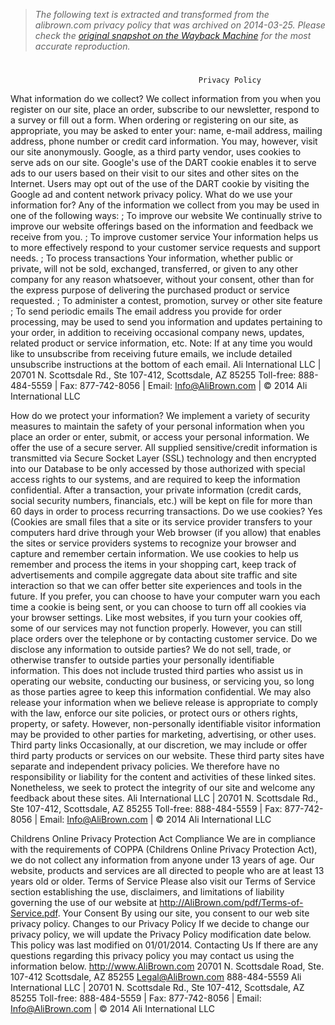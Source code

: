 > *The following text is extracted and transformed from the alibrown.com privacy policy that was archived on 2014-03-25. Please check the [original snapshot on the Wayback Machine](https://web.archive.org/web/20140325153325id_/http%3A//alibrown.com/pdf/Privacy-Policy.pdf) for the most accurate reproduction.*

# 

                                              Privacy Policy
What information do we collect?
We collect information from you when you register on our site, place an order, subscribe to our
newsletter, respond to a survey or fill out a form.
When ordering or registering on our site, as appropriate, you may be asked to enter your: name,
e-mail address, mailing address, phone number or credit card information. You may, however,
visit our site anonymously.
Google, as a third party vendor, uses cookies to serve ads on our site. Google's use of the DART
cookie enables it to serve ads to our users based on their visit to our sites and other sites on the
Internet. Users may opt out of the use of the DART cookie by visiting the Google ad and content
network privacy policy.
What do we use your information for?
Any of the information we collect from you may be used in one of the following ways:
; To improve our website
We continually strive to improve our website offerings based on the information and feedback we
receive from you.
; To improve customer service
Your information helps us to more effectively respond to your customer service requests and
support needs.
; To process transactions
Your information, whether public or private, will not be sold, exchanged, transferred, or given to
any other company for any reason whatsoever, without your consent, other than for the express
purpose of delivering the purchased product or service requested.
; To administer a contest, promotion, survey or other site feature
; To send periodic emails
The email address you provide for order processing, may be used to send you information and
updates pertaining to your order, in addition to receiving occasional company news, updates,
related product or service information, etc.
Note: If at any time you would like to unsubscribe from receiving future emails, we include
detailed unsubscribe instructions at the bottom of each email.
              Ali International LLC | 20701 N. Scottsdale Rd., Ste 107-412, Scottsdale, AZ 85255
   Toll-free: 888-484-5559 | Fax: 877-742-8056 | Email: Info@AliBrown.com | © 2014 Ali International LLC


How do we protect your information?
We implement a variety of security measures to maintain the safety of your personal information
when you place an order or enter, submit, or access your personal information.
We offer the use of a secure server. All supplied sensitive/credit information is transmitted via
Secure Socket Layer (SSL) technology and then encrypted into our Database to be only
accessed by those authorized with special access rights to our systems, and are required to keep
the information confidential.
After a transaction, your private information (credit cards, social security numbers, financials, etc.)
will be kept on file for more than 60 days in order to process recurring transactions.
Do we use cookies?
Yes (Cookies are small files that a site or its service provider transfers to your computers hard
drive through your Web browser (if you allow) that enables the sites or service providers systems
to recognize your browser and capture and remember certain information.
We use cookies to help us remember and process the items in your shopping cart, keep track of
advertisements and compile aggregate data about site traffic and site interaction so that we can
offer better site experiences and tools in the future.
If you prefer, you can choose to have your computer warn you each time a cookie is being sent,
or you can choose to turn off all cookies via your browser settings. Like most websites, if you turn
your cookies off, some of our services may not function properly. However, you can still place
orders over the telephone or by contacting customer service.
Do we disclose any information to outside parties?
We do not sell, trade, or otherwise transfer to outside parties your personally identifiable
information. This does not include trusted third parties who assist us in operating our website,
conducting our business, or servicing you, so long as those parties agree to keep this information
confidential. We may also release your information when we believe release is appropriate to
comply with the law, enforce our site policies, or protect ours or others rights, property, or safety.
However, non-personally identifiable visitor information may be provided to other parties for
marketing, advertising, or other uses.
Third party links
Occasionally, at our discretion, we may include or offer third party products or services on our
website. These third party sites have separate and independent privacy policies. We therefore
have no responsibility or liability for the content and activities of these linked sites. Nonetheless,
we seek to protect the integrity of our site and welcome any feedback about these sites.
              Ali International LLC | 20701 N. Scottsdale Rd., Ste 107-412, Scottsdale, AZ 85255
   Toll-free: 888-484-5559 | Fax: 877-742-8056 | Email: Info@AliBrown.com | © 2014 Ali International LLC


Childrens Online Privacy Protection Act Compliance
We are in compliance with the requirements of COPPA (Childrens Online Privacy Protection Act),
we do not collect any information from anyone under 13 years of age. Our website, products and
services are all directed to people who are at least 13 years old or older.
Terms of Service
Please also visit our Terms of Service section establishing the use, disclaimers, and limitations of
liability governing the use of our website at
http://AliBrown.com/pdf/Terms-of-Service.pdf.
Your Consent
By using our site, you consent to our web site privacy policy.
Changes to our Privacy Policy
If we decide to change our privacy policy, we will update the Privacy Policy modification date
below.
This policy was last modified on 01/01/2014.
Contacting Us
If there are any questions regarding this privacy policy you may contact us using the information
below.
http://www.AliBrown.com
20701 N. Scottsdale Road, Ste. 107-412
Scottsdale, AZ 85255
Legal@AliBrown.com
888-484-5559
               Ali International LLC | 20701 N. Scottsdale Rd., Ste 107-412, Scottsdale, AZ 85255
    Toll-free: 888-484-5559 | Fax: 877-742-8056 | Email: Info@AliBrown.com | © 2014 Ali International LLC
